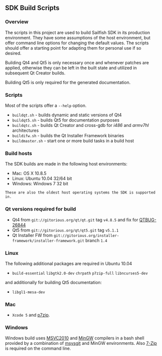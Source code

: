 ## SDK Build Scripts

### Overview

The scripts in this project are used to build Sailfish SDK in its
production environment. They have some assumptions of the host
environment, but offer command line options for changing the default
values. The scripts should offer a starting point for adapting them
for personal use if so desired.

Building Qt4 and Qt5 is only necessary once and whenever patches are
applied, otherwise they can be left in the built state and utilized in
subsequent Qt Creator builds.

Building Qt5 is only required for the generated documentation.

### Scripts

Most of the scripts offer a `--help` option.

* `buildqt.sh` - builds dynamic and static versions of Qt4
* `buildqt5.sh` - builds Qt5 for documentation purposes
* `buildqtc.sh` - builds Qt Creator and cross-gdb for *i486* and *armv7hl* architectures
* `buildifw.sh` - builds the Qt Installer Framework binaries
* `buildmaster.sh` - start one or more build tasks in a build host

### Build hosts

The SDK builds are made in the following host environments:

* Mac:     OS X 10.8.5
* Linux:   Ubuntu 10.04 32/64 bit
* Windows: Windows 7 32 bit

`These are also the oldest host operating systems the SDK is supported in.`

### Qt versions required for build

* Qt4 from `git://gitorious.org/qt/qt.git` tag `v4.8.5` and fix for [QTBUG-26844][6]
* Qt5 from `git://gitorious.org/qt/qt5.git` tag `v5.1.1`
* Qt Installer FW from `git://gitorious.org/installer-framework/installer-framework.git` branch `1.4`

[6]: https://bugreports.qt-project.org/browse/QTBUG-26844

### Linux

The following additional packages are required in Ubuntu 10.04

* `build-essential` `libgtk2.0-dev` `chrpath` `p7zip-full` `libncurses5-dev`

and additionally for building Qt5 documentation:

* `libgl1-mesa-dev`

### Mac

* `Xcode 5` and [p7zip][1].

[1]: http://sourceforge.net/projects/p7zip/

### Windows

Windows build uses [MSVC2010][2] and [MinGW][4] compilers in a bash
shell provided by a combination of [msysgit][3] and MinGW
environments. Also [7-Zip][5] is required on the command line.

[2]: http://www.visualstudio.com/en-us/downloads#d-2010-express
[3]: http://code.google.com/p/msysgit/
[4]: http://sourceforge.net/projects/mingw/files/Installer/
[5]: http://www.7-zip.org/
